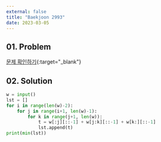 ```yaml
---
external: false
title: "Baekjoon 2993"
date: 2023-03-05
---
```


## 01. Problem

[문제 확인하기](https://www.acmicpc.net/problem/2993){:target="_blank"}

## 02. Solution

```Python
w = input()
lst = []
for i in range(len(w)-2):
    for j in range(i+1, len(w)-1):
        for k in range(j+1, len(w)):
            t = w[:j][::-1] + w[j:k][::-1] + w[k:][::-1]
            lst.append(t)
print(min(lst))
```
